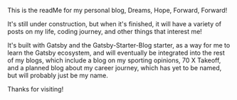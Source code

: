 This is the readMe for my personal blog, Dreams, Hope, Forward, Forward!

It's still under construction, but when it's finished, it will have a variety of posts on my life, coding journey, and other things that interest me!

It's built with Gatsby and the Gatsby-Starter-Blog starter, as a way for me to learn the Gatsby ecosystem, and will eventually be integrated into the rest of my blogs, which include a blog on my sporting opinions, 70 X Takeoff, and a planned blog about my career journey, which has yet to be named, but will probably just be my name. 

Thanks for visiting!